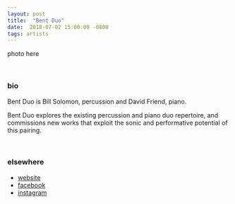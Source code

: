 ```yaml
---
layout: post
title:  "Bent Duo"
date:  2018-07-02 15:00:00 -0800
tags: artists
---
```


photo here

<br/>

### bio

Bent Duo is Bill Solomon, percussion and David Friend, piano.

Bent Duo explores the existing percussion and piano duo repertoire, and commissions new works that exploit the sonic and performative potential of this pairing.

<br/>

### elsewhere

* [website](https://www.bentduo.com/)
* [facebook](https://www.facebook.com/bentduo/)
* [instagram](https://www.instagram.com/bentduonyc/)
